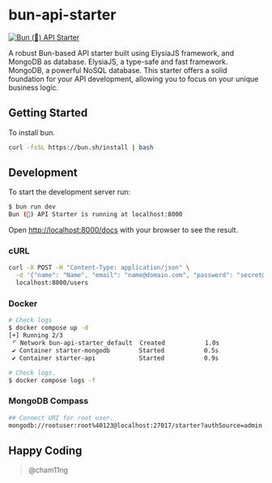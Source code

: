 # bun-api-starter

[![Bun (🍔) API Starter](https://github.com/cham11ng/bun-api-starter/actions/workflows/ci.yml/badge.svg?branch=main)](https://github.com/cham11ng/bun-api-starter/actions/workflows/ci.yml)

A robust Bun-based API starter built using ElysiaJS framework, and MongoDB as database. ElysiaJS, a type-safe and fast framework. MongoDB, a powerful NoSQL database. This starter offers a solid foundation for your API development, allowing you to focus on your unique business logic.

## Getting Started

To install bun.

```bash
curl -fsSL https://bun.sh/install | bash
```

## Development

To start the development server run:

```bash
$ bun run dev
Bun (🍔) API Starter is running at localhost:8000
```

Open <http://localhost:8000/docs> with your browser to see the result.

### cURL

```bash
curl -X POST -H "Content-Type: application/json" \
  -d '{"name": "Name", "email": "name@domain.com", "password": "secret@123"}' \
  localhost:8000/users
```

### Docker

```bash
# Check logs
$ docker compose up -d
[+] Running 2/3
 ⠋ Network bun-api-starter_default  Created           1.0s
 ✔ Container starter-mongodb        Started           0.5s
 ✔ Container starter-api            Started           0.9s

# Check logs.
$ docker compose logs -f
```

### MongoDB Compass

```bash
## Connect URI for root user.
mongodb://rootuser:root%40123@localhost:27017/starter?authSource=admin
```

## Happy Coding

> @cham11ng
